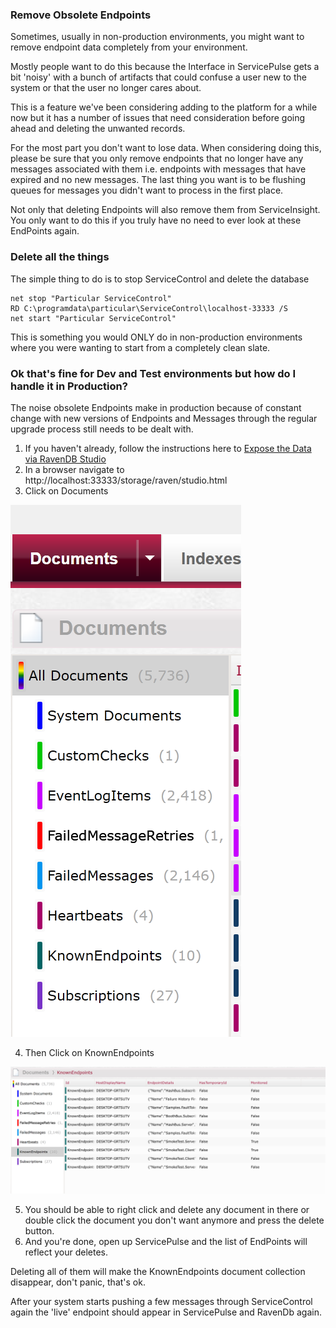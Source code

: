 ### Remove Obsolete Endpoints

Sometimes, usually in non-production environments, you might want to remove endpoint data completely from your environment.

Mostly people want to do this because the Interface in ServicePulse gets a bit 'noisy' with a bunch of artifacts that could confuse a user new to the system or that the user no longer cares about. 

This is a feature we've been considering adding to the platform for a while now but it has a number of issues that need consideration before going ahead and deleting the unwanted records.

For the most part you don't want to lose data. When considering doing this, please be sure that you only remove endpoints that no longer have any messages associated with them i.e. endpoints with messages that have expired and no new messages. The last thing you want is to be flushing queues for messages you didn't want to process in the first place.

Not only that deleting Endpoints will also remove them from ServiceInsight. You only want to do this if you truly have no need to ever look at these EndPoints again.

### Delete all the things

The simple thing to do is to stop ServiceControl and delete the database

```
net stop "Particular ServiceControl"
RD C:\programdata\particular\ServiceControl\localhost-33333 /S
net start "Particular ServiceControl"
```

This is something you would ONLY do in non-production environments where you were wanting to start from a completely clean slate.

### Ok that's fine for Dev and Test environments but how do I handle it in Production?

The noise obsolete Endpoints make in production because of constant change with new versions of Endpoints and Messages through the regular upgrade process still needs to be dealt with.

1. If you haven't already, follow the instructions here to [Expose the Data via RavenDB Studio](http://docs.particular.net/servicecontrol/use-ravendb-studio) 
2. In a browser navigate to http://localhost:33333/storage/raven/studio.html
3. Click on Documents 

![Documents](images/removing-unused-endpoints-1.PNG)

4. Then Click on KnownEndpoints 

![KnownEndpoints](images/removing-unused-endpoints-2.PNG)

5. You should be able to right click and delete any document in there or double click the document you don't want anymore and press the delete button.
6. And you're done, open up ServicePulse and the list of EndPoints will reflect your deletes.

Deleting all of them will make the KnownEndpoints document collection disappear, don't panic, that's ok.

After your system starts pushing a few messages through ServiceControl again the 'live' endpoint should appear in ServicePulse and RavenDb again.